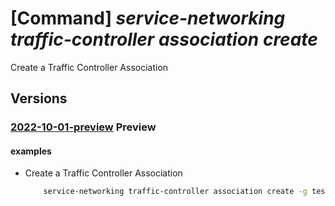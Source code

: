 # [Command] _service-networking traffic-controller association create_

Create a Traffic Controller Association

## Versions

### [2022-10-01-preview](/Resources/mgmt-plane/L3N1YnNjcmlwdGlvbnMve30vcmVzb3VyY2Vncm91cHMve30vcHJvdmlkZXJzL21pY3Jvc29mdC5zZXJ2aWNlbmV0d29ya2luZy90cmFmZmljY29udHJvbGxlcnMve30vYXNzb2NpYXRpb25zL3t9/2022-10-01-preview.xml) **Preview**

<!-- mgmt-plane /subscriptions/{}/resourcegroups/{}/providers/microsoft.servicenetworking/trafficcontrollers/{}/associations/{} 2022-10-01-preview -->

#### examples

- Create a Traffic Controller Association
    ```bash
        service-networking traffic-controller association create -g testRG -n testAssociation --traffic-controller-name testTC --subnet <subnetId>
    ```
